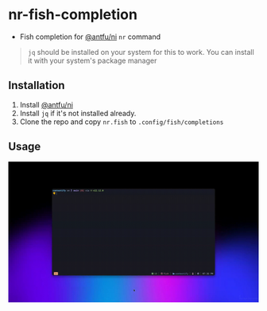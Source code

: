 # nr-fish-completion

- Fish completion for [@antfu/ni](https://github.com/antfu-collective/ni) `nr` command

> `jq` should be installed on your system for this to work. You can install it with your system's package manager

## Installation

1. Install [@antfu/ni](https://github.com/antfu-collective/ni) 
2. Install `jq` if it's not installed already.
3. Clone the repo and copy `nr.fish` to `.config/fish/completions`
 
## Usage

![screen](./assets/usage.gif)




